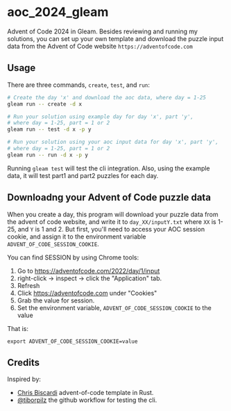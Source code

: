 # aoc_2024_gleam

Advent of Code 2024 in Gleam. Besides reviewing and running my solutions, you can set up your own template and download the puzzle input data from the Advent of Code website `https://adventofcode.com`

## Usage

There are three commands, `create`, `test`, and `run`:

```bash
# Create the day 'x' and download the aoc data, where day = 1-25
gleam run -- create -d x 

# Run your solution using example day for day 'x', part 'y', 
# where day = 1-25, part = 1 or 2
gleam run -- test -d x -p y

# Run your solution using your aoc input data for day 'x', part 'y',
# where day = 1-25, part = 1 or 2
gleam run -- run -d x -p y
```

Running `gleam test` will test the cli integration. Also, using the example data, it will test part1 and part2 puzzles for each day.

## Downloadng your Advent of Code puzzle data

When you create a day, this program will download your puzzle data from the advent of code website, and write it to `day_XX/inputY.txt` where `XX` is 1-25, and `Y` is 1 and 2.   But first, you'll need to access your AOC session cookie, and assign it to the environment variable `ADVENT_OF_CODE_SESSION_COOKIE`.

You can find SESSION by using Chrome tools:
1) Go to https://adventofcode.com/2022/day/1/input
2) right-click -> inspect -> click the "Application" tab.
3) Refresh
5) Click https://adventofcode.com under "Cookies"
6) Grab the value for session. 
7) Set the environment variable, `ADVENT_OF_CODE_SESSION_COOKIE` to the value

That is:

```shell
export ADVENT_OF_CODE_SESSION_COOKIE=value
```

## Credits

Inspired by:
- [Chris Biscardi](https://github.com/ChristopherBiscardi/advent-of-code/tree/main) advent-of-code template in Rust.
- [@tiborpilz](https://hexdocs.pm/aoc_2024/index.html) the github workflow for testing the cli. 
